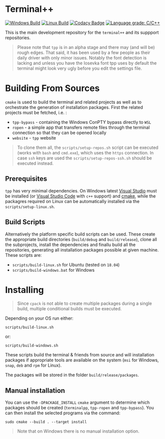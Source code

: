 # Terminal++

[![Windows Build](https://img.shields.io/azure-devops/build/zduka/2f98ce80-ca6f-4b09-aaeb-d40acaf97702/1?label=windows&logo=azure-pipelines)](https://dev.azure.com/zduka/tpp/_build?definitionId=1)
[![Linux Build](https://img.shields.io/azure-devops/build/zduka/2f98ce80-ca6f-4b09-aaeb-d40acaf97702/2?label=linux&logo=azure-pipelines)](https://dev.azure.com/zduka/tpp/_build?definitionId=2)
[![Codacy Badge](https://api.codacy.com/project/badge/Grade/fd4f07b095634b9d90bbb9edb11fc12c)](https://www.codacy.com/manual/zduka/tpp?utm_source=github.com&amp;utm_medium=referral&amp;utm_content=terminalpp/tpp&amp;utm_campaign=Badge_Grade)
[![Language grade: C/C++](https://img.shields.io/lgtm/grade/cpp/g/terminalpp/tpp.svg?logo=lgtm&logoWidth=18)](https://lgtm.com/projects/g/terminalpp/tpp/context:cpp)

This is the main development repository for the `terminal++` and its suppport repositories. 

> Please note that `tpp` is in an  alpha stage and there may (and will be) rough edges. That said, it has been used by a few people as their daily driver with only minor issues. Notably the font detection is lacking and unless you have the Iosevka font tpp uses by default the terminal might look very ugly before you edit the settings file. 

# Building From Sources

`cmake` is used to build the terminal and related projects as well as to orchestrate the generation of installation packages. First the related projects must be fetched, i.e. :

- `tpp-bypass` - containing the Windows ConPTY bypass directly to `WSL`
- `ropen` - a simple app that transfers remote files through the terminal connection so that they can be opened locally
- `website` - `tpp` website

> To clone them all, the `scripts/setup-repos.sh` script can be executed (works with `bash` and `cmd.exe`), which uses the `https` connection. In case `ssh` keys are used the `scripts/setup-repos-ssh.sh` should be executed instead.

## Prerequisites

`tpp` has very minimal dependencies. On Windows latest [Visual Studio](https://visualstudio.microsoft.com) must be installed (or [Visual Studio Code](https://code.microsoft.com) with `c++` support) and [cmake](https://cmake.org), while the packagres required on Linux can be automatically installed via the `scripts/setup-linux.sh`.

## Build Scripts

Alternatively the platform specific build scripts can be used. These create the appropriate build directories (`build/debug` and `build/release`), clone all the subprojects, install the dependencies and finallu build all the repositories, generating all installation packages possible at given machine. These scripts are:

- `scripts/build-linux.sh` for Ubuntu (tested on `18.04`)
- `scripts/build-windows.bat` for Windows

# Installing

> Since `cpack` is not able to create multiple packages during a single build, multiple conditional builds must be executed. 

Depending on your OS run either:

    scripts/build-linux.sh

or:
    
    scripts/build-windows.sh

These scripts build the terminal & friends from source and will installation packages if appropriate tools are available on the system (`msi` for Windows, `snap`, `deb` and `rpm` for Linux). 

The packages will be stored in the folder `build/release/packages`. 

## Manual installation

You can use the `-DPACKAGE_INSTALL` `cmake` argument to determine which packages should be created (`terminalpp`, `tpp-ropen` and `tpp-bypass`). You can then install the selected programs via the command:

    sudo cmake --build . --target install

> Note that on Windows there is no manual installation option.
